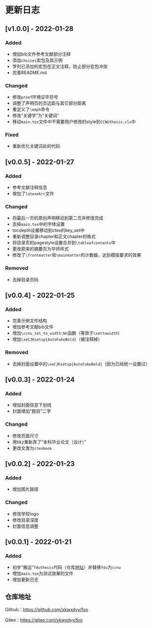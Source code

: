 # 更新日志
## [v1.0.0] - 2022-01-28
### Added
- 增加bib文件参考文献部分注释
- 添加`choices`宏包及其示例
- 罗列已添加的宏包在正文注释，防止部分宏包冲突
- 完善README.md

### Changed
- 修改`proof`环境证毕符号
- 调整了声明页的页边距与其它部分距离
- 重定义了`\emph`命令
- 修改“关键字”为“关键词”
- 移动`main.tex`文件中不需要用户修改的style到`CCNUthesis.cls`中

### Fixed
- 重新优化关键词处的代码

## [v0.0.5] - 2022-01-27
### Added
- 参考文献注释信息
- 增加了`latexmkrc`文件

### Changed
- 将最后一页的原创声明移动到第二页并修改完成
- 去掉`main.tex`中的字体设置
- tocdepth设置移动到ctex的key_set中
- 重新调整目录chapter和正文chapter的格式
- 将目录页的pagestyle设置合并到`\tableofcontents`中
- 更改原来的摘要页为华师样式
- 修改了`\frontmatter`和`\mainmatter`的计数器，达到模版要求的效果

### Removed
- 去掉目录页码

## [v0.0.4] - 2022-01-25
### Added
- 完善示例文件结构
- 增加参考文献bib文件
- 增加`\ccnu_set_to_width:Nn`函数（等效于`\settowidth`）
- 增加`\xeCJKsetup{AutoFakeBold}`（被注释掉）

### Removed
- 去掉封面设置中的`\xeCJKsetup{AutoFakeBold}`（因为已经统一设置过）

## [v0.0.3] - 2022-01-24

### Added
- 增加封面信息下划线
- 封面增加“题目”二字

### Changed
- 修改页面尺寸
- 用tikz重新弄了“本科毕业论文（设计）”
- 更改文类为`ctexbook`

## [v0.0.2] - 2022-01-23

### Added
- 增加图片路径

### Changed
- 修改学校logo
- 修改目录深度
- 封面信息调整


## [v0.0.1] - 2022-01-21

### Added

- 初步“搬运”`fduthesis`代码（仓库[地址](https://github.com/stone-zeng/fduthesis)）并替换`fdu`为`ccnu`
- 增加`main.tex`为测试效果的文件
- 增加更新日志

## 仓库地址

Github：https://github.com/xkwxdyy/foo

Gitee：https://gitee.com/xkwxdyy/foo

